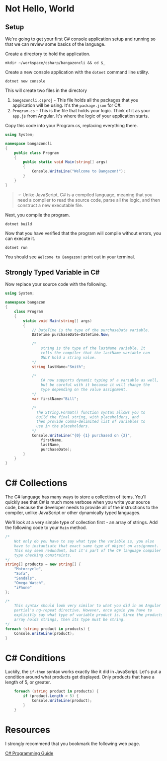 # Not Hello, World

## Setup

We're going to get your first C# console application setup and running so that we can review some basics of the language.

Create a directory to hold the application.

```
mkdir ~/workspace/csharp/bangazoncli && cd $_
```

Create a new console application with the `dotnet` command line utility.

```
dotnet new console
```

This will create two files in the directory

1. `bangazoncli.csproj` - This file holds all the packages that you application will be using. It's the `package.json` for C#.
2. `Program.cs` - This is the file that holds your logic. Think of it as your `app.js` from Angular. It's where the logic of your application starts.

Copy this code into your Program.cs, replacing everything there.

```cs
using System;

namespace bangazoncli
{
    public class Program
    {
        public static void Main(string[] args)
        {
            Console.WriteLine("Welcome to Bangazon!");
        }
    }
}

```


> ☞ Unike JavaScript, C# is a compiled language, meaning that you need a compiler to read the source code, parse all the logic, and then construct a new executable file.

Next, you compile the program.

```
dotnet build
```

Now that you have verified that the program will compile without errors, you can execute it.

```
dotnet run
```

You should see `Welcome to Bangazon!` print out in your terminal.

## Strongly Typed Variable in C#

Now replace your source code with the following.

```cs
using System;

namespace bangazon
{
    class Program
    {
        static void Main(string[] args)
        {
            // DateTime is the type of the purchaseData variable.
            DateTime purchaseDate=DateTime.Now;

            /*
                string is the type of the lastName variable. It 
                tells the compiler that the lastName variable can
                ONLY hold a string value.
            */
            string lastName="Smith"; 

            /*
                C# now supports dynamic typing of a variable as well,
                but be careful with it because it will change the 
                type depending on the value assignment.
            */
            var firstName="Bill";

            /* 
              The String.Format() function syntax allows you to
              build the final string, with placeholders, and
              then provide comma-delimited list of variables to
              use in the placeholders.
            */
            Console.WriteLine("{0} {1} purchased on {2}", 
                firstName, 
                lastName, 
                purchaseDate);
        }
    }
}
```

# C# Collections

The C# language has many ways to store a collection of items. You'll quickly see that C# is much more verbose when you write your source code, because the developer needs to provide all of the instructions to the compiler, unlike JavaScript or other dynamically typed languages.

We'll look at a very simple type of collection first - an array of strings. Add the following code to your `Main` method.

```cs
/*
    Not only do you have to say what type the variable is, you also 
    have to instantiate that exact same type of object on assignment.
    This may seem redundant, but it's part of the C# language compiler's 
    type checking constraints.
*/
string[] products = new string[] {
    "Motorcycle",
    "Sofa",
    "Sandals",
    "Omega Watch",
    "iPhone"
};

/*
    This syntax should look very similar to what you did in an Angular
    partial's ng-repeat directive. However, once again you have to 
    explicitly say what type of variable product is. Since the products
    array holds strings, then its type must be string.
*/
foreach (string product in products) {
    Console.WriteLine(product);
}
```

# C# Conditions

Luckily, the `if-then` syntax works exactly like it did in JavaScript. Let's put a condition around what products get displayed. Only products that have a length of 5, or greater.

```cs
    foreach (string product in products) {
        if (product.Length > 5) {
            Console.WriteLine(product);
        }
    }
```


# Resources

I strongly recommend that you bookmark the following web page.

[C# Programming Guide](https://docs.microsoft.com/en-us/dotnet/csharp/programming-guide/index)